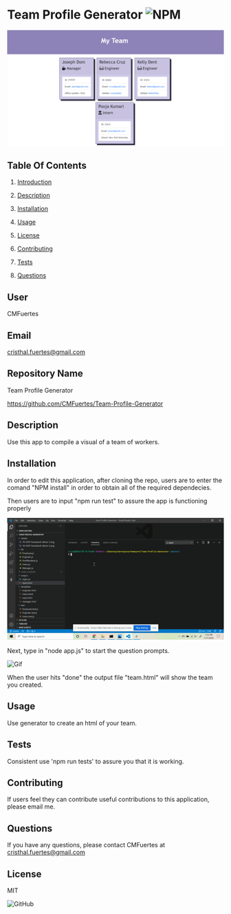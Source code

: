 # Team Profile Generator ![NPM](https://img.shields.io/npm/l/sta)

![Screenshot](https://github.com/CMFuertes/Team-Profile-Generator/blob/master/Assets/Screenshot.png?raw=true)

## Table Of Contents 

1) [Introduction](#user) 

2) [Description](#description)

3) [Installation](#installation)

4) [Usage](#usage)

5) [License](#license)

6) [Contributing](#contributing)

7) [Tests](#tests)

7) [Questions](#questions)
## User

CMFuertes

## Email

cristhal.fuertes@gmail.com

## Repository Name

Team Profile Generator 

https://github.com/CMFuertes/Team-Profile-Generator
## Description

Use this app to compile a visual of a team of workers. 

## Installation

In order to edit this application, after cloning the repo, users are to enter the comand "NPM install" in order to obtain all of the required dependecies.

Then users are to input "npm run test" to assure the app is functioning properly 

![Gif](https://github.com/CMFuertes/Team-Profile-Generator/blob/master/Assets/runtests.gif?raw=true)

Next, type in "node app.js" to start the question prompts. 

![Gif](https://github.com/CMFuertes/Team-Profile-Generator/blob/master/Assets/nodeapp.js.gif?raw=true)

When the user hits "done" the output file "team.html" will show the team you created. 

## Usage

Use generator to create an html of your team. 

## Tests

Consistent use 'npm run tests' to assure you that it is working. 

## Contributing

If users feel they can contribute useful contributions to this application, please email me. 

## Questions

If you have any questions, please contact CMFuertes at cristhal.fuertes@gmail.com
## License

MIT


![GitHub](https://img.shields.io/github/license/CMFuertes/Team-Profile-Generator)